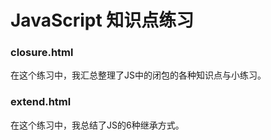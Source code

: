 # JavaScript 知识点练习

### closure.html

在这个练习中，我汇总整理了JS中的闭包的各种知识点与小练习。

### extend.html

在这个练习中，我总结了JS的6种继承方式。